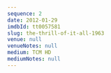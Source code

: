 ```yaml
---
sequence: 2
date: 2012-01-29
imdbId: tt0057581
slug: the-thrill-of-it-all-1963
venue: null
venueNotes: null
medium: TCM HD
mediumNotes: null
---
```


